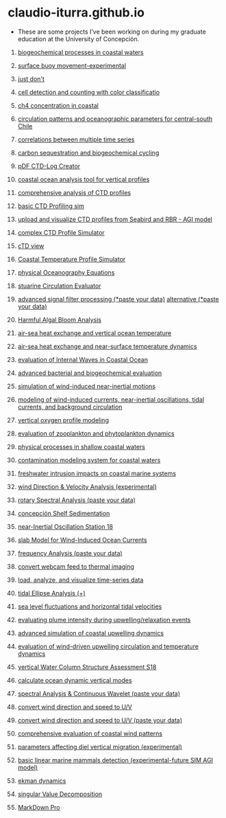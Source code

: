 # claudio-iturra.github.io

- These are some projects I’ve been working on during my graduate education at the University of Concepción. 

01) [biogeochemical processes in coastal waters](https://claudio-iturra.github.io/biomodel.html)
	
02) [surface buoy movement-experimental](https://claudio-iturra.github.io/buoysim.html)

03) [just don't](https://claudio-iturra.github.io/cat.html)

04) [cell detection and counting with color classificatio](https://claudio-iturra.github.io/cellcount.html)

05) [ch4 concentration in coastal](https://claudio-iturra.github.io/ch4.html)

06) [circulation patterns and oceanographic parameters for central-south Chile](https://claudio-iturra.github.io/coastalmodel.html)

07) [correlations between multiple time series](https://claudio-iturra.github.io/corr.html)

08) [carbon sequestration and biogeochemical cycling](https://claudio-iturra.github.io/cpump.html)

09) [pDF CTD-Log Creator](https://claudio-iturra.github.io/ctd-log.html)

10) [coastal ocean analysis tool for vertical profiles](https://claudio-iturra.github.io/ctd.html)

11) [comprehensive analysis of CTD profiles](https://claudio-iturra.github.io/ctdcheck.html)

12) [basic CTD Profiling sim](https://claudio-iturra.github.io/ctdprofilesim.html)

13) [upload and visualize CTD profiles from Seabird and RBR - AGI model](https://claudio-iturra.github.io/ctdsearbr.html)

14) [complex CTD Profile Simulator](https://claudio-iturra.github.io/ctdsim.html)
	
15) [cTD view](https://claudio-iturra.github.io/ctdview.html)

16) [Coastal Temperature Profile Simulator](https://claudio-iturra.github.io/ctpsim.html)

17) [physical Oceanography Equations](https://claudio-iturra.github.io/eq.html)

18) [stuarine Circulation Evaluator](https://claudio-iturra.github.io/estuarine.html)

19) [advanced signal filter processing (*paste your data)](https://claudio-iturra.github.io/filters.html) [alternative (*paste your data)](https://claudio-iturra.github.io/filterX.html)

20) [Harmful Algal Bloom Analysis](https://claudio-iturra.github.io/habcalculator.html)

21) [air-sea heat exchange and vertical ocean temperature](https://claudio-iturra.github.io/heatflux.html)

22) [air-sea heat exchange and near-surface temperature dynamics](https://claudio-iturra.github.io/heatflux_t.html)
	
23) [evaluation of Internal Waves in Coastal Ocean](https://claudio-iturra.github.io/iw.html)
	
24) [advanced bacterial and biogeochemical evaluation](https://claudio-iturra.github.io/microbiology.html)
	
25) [simulation of wind-induced near-inertial motions](https://claudio-iturra.github.io/nioseval.html)
	
26) [modeling of wind-induced currents, near-inertial oscillations, tidal currents, and background circulation](https://claudio-iturra.github.io/nscirculation.html)
	
27) [vertical oxygen profile modeling](https://claudio-iturra.github.io/oxycalculator.html)
	
28) [evaluation of zooplankton and phytoplankton dynamics](https://claudio-iturra.github.io/plankton.html)
	
29) [physical processes in shallow coastal waters](https://claudio-iturra.github.io/po.html)
	
30) [contamination modeling system for coastal waters](https://claudio-iturra.github.io/pollutant.html)
	
31) [freshwater intrusion impacts on coastal marine systems](https://claudio-iturra.github.io/river_ocean.html)
	
32) [wind Direction & Velocity Analysis (experimental)](https://claudio-iturra.github.io/rose.html)
	
33) [rotary Spectral Analysis (paste your data)](https://claudio-iturra.github.io/rotary.html)
	
34) [concepción Shelf Sedimentation](https://claudio-iturra.github.io/sedimentation.html)
	
35) [near-Inertial Oscillation Station 18](https://claudio-iturra.github.io/simnios.html)
	
36) [slab Model for Wind-Induced Ocean Currents](https://claudio-iturra.github.io/simniosplus.html)
	
37) [frequency Analysis (paste your data)](https://claudio-iturra.github.io/spectral.html)
	
38) [convert webcam feed to thermal imaging](https://claudio-iturra.github.io/temcam.html)
	
39) [load, analyze, and visualize time-series data](https://claudio-iturra.github.io/textrec.html)
	
40) [tidal Ellipse Analysis (+)](https://claudio-iturra.github.io/tidal.html)
	
41) [sea level fluctuations and horizontal tidal velocities](https://claudio-iturra.github.io/tidal_calculator.html)
	
42) [evaluating plume intensity during upwelling/relaxation events](https://claudio-iturra.github.io/updynamic.html)
	
43) [advanced simulation of coastal upwelling dynamics](https://claudio-iturra.github.io/upsim.html)
	
44) [evaluation of wind-driven upwelling circulation and temperature dynamics](https://claudio-iturra.github.io/upwellingsim.html)

45) [vertical Water Column Structure Assessment S18](https://claudio-iturra.github.io/verticals.html)
	
46) [calculate ocean dynamic vertical modes](https://claudio-iturra.github.io/vmodes.html)
	
47) [spectral Analysis & Continuous Wavelet (paste your data)](https://claudio-iturra.github.io/wavelet.html)
	
48) [convert wind direction and speed to U/V](https://claudio-iturra.github.io/windir.html)
	
49) [convert wind direction and speed to U/V (paste your data)](https://claudio-iturra.github.io/windir_rot.html)
	
50) [comprehensive evaluation of coastal wind patterns](https://claudio-iturra.github.io/windsim.html)

51) [parameters affecting diel vertical migration (experimental)](https://claudio-iturra.github.io/vertical_migration.html)

52) [basic linear marine mammals detection (experimental-future SIM AGI model)](https://claudio-iturra.github.io/basic_mammal.html)

53) [ekman dynamics](https://claudio-iturra.github.io/ekman.html)

54) [singular Value Decomposition](https://claudio-iturra.github.io/svd.html)

55) [MarkDown Pro](https://claudio-iturra.github.io/markz)
